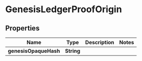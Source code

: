 

# GenesisLedgerProofOrigin


## Properties

| Name | Type | Description | Notes |
|------------ | ------------- | ------------- | -------------|
|**genesisOpaqueHash** | **String** |  |  |



